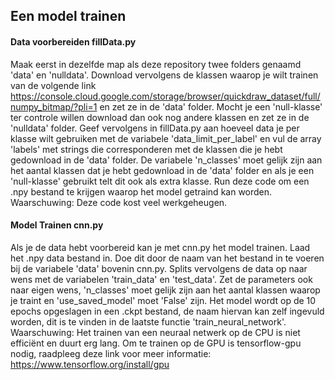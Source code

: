## Een model trainen
#### Data voorbereiden fillData.py
Maak eerst in dezelfde map als deze repository twee folders genaamd 'data' en 'nulldata'. 
Download vervolgens de klassen waarop je wilt trainen van de volgende link https://console.cloud.google.com/storage/browser/quickdraw_dataset/full/numpy_bitmap/?pli=1
en zet ze in de 'data' folder. Mocht je een 'null-klasse' ter controle willen download
dan ook nog andere klassen en zet ze in de 'nulldata' folder. Geef vervolgens in
fillData.py aan hoeveel data je per klasse wilt gebruiken met de variabele 'data_limit_per_label'
en vul de array 'labels' met strings die corresponderen met de klassen die je hebt 
gedownload in de 'data' folder. De variabele 'n_classes' moet gelijk zijn aan het aantal
klassen dat je hebt gedownload in de 'data' folder en als je een 'null-klasse' gebruikt
telt dit ook als extra klasse. Run deze code om een .npy bestand te krijgen waarop het model
getraind kan worden.
Waarschuwing: Deze code kost veel werkgeheugen.


#### Model Trainen cnn.py
Als je de data hebt voorbereid kan je met cnn.py het model trainen. Laad het .npy data bestand
in. Doe dit door de naam van het bestand in te voeren bij de variabele 'data' bovenin cnn.py. 
Splits vervolgens de data op naar wens met de variabelen 'train_data' en 'test_data'.
Zet de parameters ook naar eigen wens, 'n_classes' moet gelijk zijn aan het aantal klassen
waarop je traint en 'use_saved_model' moet 'False' zijn. Het model wordt op de 10 epochs
opgeslagen in een .ckpt bestand, de naam hiervan kan zelf ingevuld worden, dit is te vinden
in de laatste functie 'train_neural_network'. 
Waarschuwing: Het trainen van een neuraal netwerk op de CPU is niet efficiënt en duurt erg lang. 
Om te trainen op de GPU is tensorflow-gpu nodig, raadpleeg deze link voor meer informatie:
https://www.tensorflow.org/install/gpu



